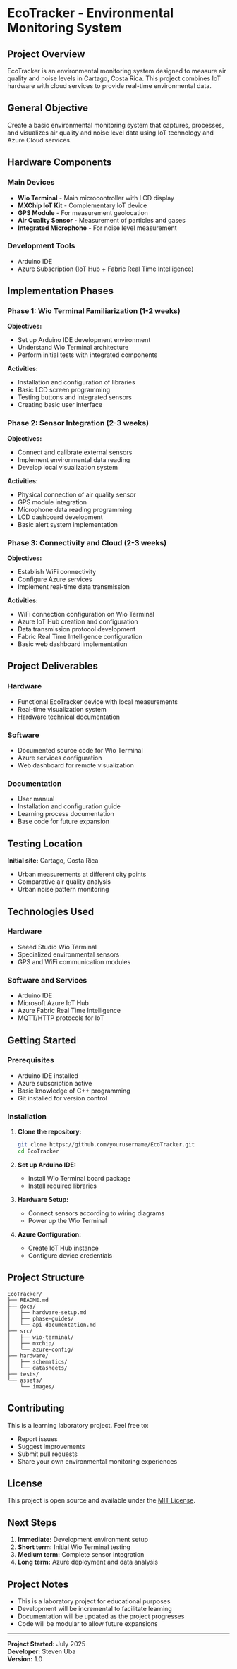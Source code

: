 # EcoTracker - Environmental Monitoring System

## Project Overview

EcoTracker is an environmental monitoring system designed to measure air quality and noise levels in Cartago, Costa Rica. This project combines IoT hardware with cloud services to provide real-time environmental data.

## General Objective

Create a basic environmental monitoring system that captures, processes, and visualizes air quality and noise level data using IoT technology and Azure Cloud services.

## Hardware Components

### Main Devices
- **Wio Terminal** - Main microcontroller with LCD display
- **MXChip IoT Kit** - Complementary IoT device
- **GPS Module** - For measurement geolocation
- **Air Quality Sensor** - Measurement of particles and gases
- **Integrated Microphone** - For noise level measurement

### Development Tools
- Arduino IDE
- Azure Subscription (IoT Hub + Fabric Real Time Intelligence)

## Implementation Phases

### Phase 1: Wio Terminal Familiarization (1-2 weeks)
**Objectives:**
- Set up Arduino IDE development environment
- Understand Wio Terminal architecture
- Perform initial tests with integrated components

**Activities:**
- Installation and configuration of libraries
- Basic LCD screen programming
- Testing buttons and integrated sensors
- Creating basic user interface

### Phase 2: Sensor Integration (2-3 weeks)
**Objectives:**
- Connect and calibrate external sensors
- Implement environmental data reading
- Develop local visualization system

**Activities:**
- Physical connection of air quality sensor
- GPS module integration
- Microphone data reading programming
- LCD dashboard development
- Basic alert system implementation

### Phase 3: Connectivity and Cloud (2-3 weeks)
**Objectives:**
- Establish WiFi connectivity
- Configure Azure services
- Implement real-time data transmission

**Activities:**
- WiFi connection configuration on Wio Terminal
- Azure IoT Hub creation and configuration
- Data transmission protocol development
- Fabric Real Time Intelligence configuration
- Basic web dashboard implementation

## Project Deliverables

### Hardware
- Functional EcoTracker device with local measurements
- Real-time visualization system
- Hardware technical documentation

### Software
- Documented source code for Wio Terminal
- Azure services configuration
- Web dashboard for remote visualization

### Documentation
- User manual
- Installation and configuration guide
- Learning process documentation
- Base code for future expansion

## Testing Location

**Initial site:** Cartago, Costa Rica
- Urban measurements at different city points
- Comparative air quality analysis
- Urban noise pattern monitoring

## Technologies Used

### Hardware
- Seeed Studio Wio Terminal
- Specialized environmental sensors
- GPS and WiFi communication modules

### Software and Services
- Arduino IDE
- Microsoft Azure IoT Hub
- Azure Fabric Real Time Intelligence
- MQTT/HTTP protocols for IoT

## Getting Started

### Prerequisites
- Arduino IDE installed
- Azure subscription active
- Basic knowledge of C++ programming
- Git installed for version control

### Installation

1. **Clone the repository:**
   ```bash
   git clone https://github.com/yourusername/EcoTracker.git
   cd EcoTracker
   ```

2. **Set up Arduino IDE:**
   - Install Wio Terminal board package
   - Install required libraries

3. **Hardware Setup:**
   - Connect sensors according to wiring diagrams
   - Power up the Wio Terminal

4. **Azure Configuration:**
   - Create IoT Hub instance
   - Configure device credentials

## Project Structure

```
EcoTracker/
├── README.md
├── docs/
│   ├── hardware-setup.md
│   ├── phase-guides/
│   └── api-documentation.md
├── src/
│   ├── wio-terminal/
│   ├── mxchip/
│   └── azure-config/
├── hardware/
│   ├── schematics/
│   └── datasheets/
├── tests/
└── assets/
    └── images/
```

## Contributing

This is a learning laboratory project. Feel free to:
- Report issues
- Suggest improvements
- Submit pull requests
- Share your own environmental monitoring experiences

## License

This project is open source and available under the [MIT License](LICENSE).

## Next Steps

1. **Immediate:** Development environment setup
2. **Short term:** Initial Wio Terminal testing
3. **Medium term:** Complete sensor integration
4. **Long term:** Azure deployment and data analysis

## Project Notes

- This is a laboratory project for educational purposes
- Development will be incremental to facilitate learning
- Documentation will be updated as the project progresses
- Code will be modular to allow future expansions

---

**Project Started:** July 2025  
**Developer:** Steven Uba  
**Version:** 1.0
